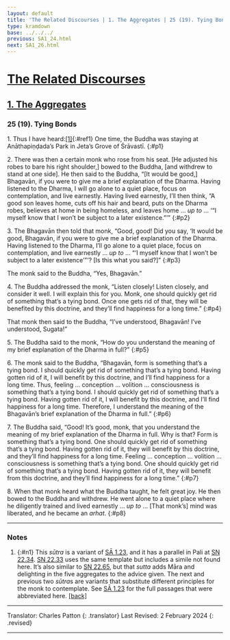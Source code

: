 ```yaml
---
layout: default
title: 'The Related Discourses | 1. The Aggregates | 25 (19). Tying Bonds'
type: kramdown
base: ../../../
previous: SA1_24.html
next: SA1_26.html
---
```


# [The Related Discourses](../index.html)
## [1. The Aggregates](index.html)
### 25 (19). Tying Bonds

1\. Thus I have heard:[\[1\]](#n1){:#ref1} One time, the Buddha was staying at Anāthapiṇḍada’s Park in Jeta’s Grove of Śrāvastī.
{:#p1}

2\. There was then a certain monk who rose from his seat. [He adjusted his robes to bare his right shoulder,] bowed to the Buddha, [and withdrew to stand at one side]. He then said to the Buddha, “[It would be good,] Bhagavān, if you were to give me a brief explanation of the Dharma. Having listened to the Dharma, I will go alone to a quiet place, focus on contemplation, and live earnestly. Having lived earnestly, I’ll then think, “A good son leaves home, cuts off his hair and beard, puts on the Dharma robes, believes at home in being homeless, and leaves home … <em>up to</em> … ‘“I myself know that I won’t be subject to a later existence.”’”
{:#p2}

3\. The Bhagavān then told that monk, “Good, good! Did you say, ‘It would be good, Bhagavān, if you were to give me a brief explanation of the Dharma. Having listened to the Dharma, I’ll go alone to a quiet place, focus on contemplation, and live earnestly … <em>up to</em> … “‘I myself know that I won’t be subject to a later existence’”’? [Is this what you said?]”
{:#p3}

The monk said to the Buddha, “Yes, Bhagavān.”


4\. The Buddha addressed the monk, “Listen closely! Listen closely, and consider it well. I will explain this for you. Monk, one should quickly get rid of something that’s a tying bond. Once one gets rid of that, they will be benefited by this doctrine, and they’ll find happiness for a long time.”
{:#p4}

That monk then said to the Buddha, “I’ve understood, Bhagavān! I’ve understood, Sugata!”


5\. The Buddha said to the monk, “How do you understand the meaning of my brief explanation of the Dharma in full?”
{:#p5}

6\. The monk said to the Buddha, “Bhagavān, form is something that’s a tying bond. I should quickly get rid of something that’s a tying bond. Having gotten rid of it, I will benefit by this doctrine, and I’ll find happiness for a long time. Thus, feeling … conception … volition … consciousness is something that’s a tying bond. I should quickly get rid of something that’s a tying bond. Having gotten rid of it, I will benefit by this doctrine, and I’ll find happiness for a long time. Therefore, I understand the meaning of the Bhagavān’s brief explanation of the Dharma in full.”
{:#p6}

7\. The Buddha said, “Good! It’s good, monk, that you understand the meaning of my brief explanation of the Dharma in full. Why is that? Form is something that’s a tying bond. One should quickly get rid of something that’s a tying bond. Having gotten rid of it, they will benefit by this doctrine, and they’ll find happiness for a long time. Feeling … conception … volition … consciousness is something that’s a tying bond. One should quickly get rid of something that’s a tying bond. Having gotten rid of it, they will benefit from this doctrine, and they’ll find happiness for a long time.”
{:#p7}

8\. When that monk heard what the Buddha taught, he felt great joy. He then bowed to the Buddha and withdrew. He went alone to a quiet place where he diligently trained and lived earnestly … <em>up to</em> … [That monk’s] mind was liberated, and he became an <em>arhat</em>.
{:#p8}

---

### Notes

1. {:#n1} This <em>sūtra</em> is a variant of <a href="SA1_23.html" target="_blank">SĀ 1.23</a>, and it has a parallel in Pali at <a href="https://suttacentral.net/sn22.34" target="_blank">SN 22.34</a>. <a href="https://suttacentral.net/sn22.33" target="_blank">SN 22.33</a> uses the same template but includes a simile not found here. It’s also similar to <a href="https://suttacentral.net/sn22.65" target="_blank">SN 22.65</a>, but that <em>sutta</em> adds Māra and delighting in the five aggregates to the advice given. The next and previous two <em>sūtra</em>s are variants that substitute different principles for the monk to contemplate. See <a href="SA1_23.html" target="_blank">SĀ 1.23</a> for the full passages that were abbreviated here. [\[back\]](#ref1)

---

Translator: Charles Patton
{: .translator}
Last Revised: 2 February 2024
{: .revised}

---
